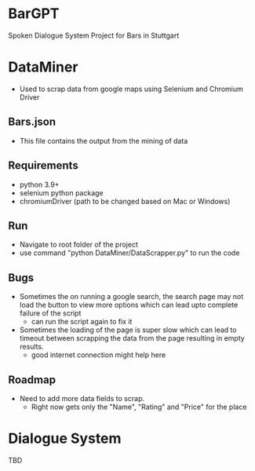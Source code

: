 # BarGPT
Spoken Dialogue System Project for Bars in Stuttgart

# DataMiner
- Used to scrap data from google maps using Selenium and Chromium Driver

## Bars.json
- This file contains the output from the mining of data

## Requirements 

- python 3.9+
- selenium python package
- chromiumDriver (path to be changed based on Mac or Windows) 

## Run

- Navigate to root folder of the project
- use command "python DataMiner/DataScrapper.py" to run the code

## Bugs
- Sometimes the on running a google search, the search page may not load the button to view more options which can lead upto complete failure of the script
  - can run the script again to fix it 
- Sometimes the loading of the page is super slow which can lead to timeout between scrapping the data from the page resulting in empty results. 
  - good internet connection might help here

## Roadmap
- Need to add more data fields to scrap.
  - Right now gets only the "Name", "Rating" and "Price" for the place


# Dialogue System

TBD
